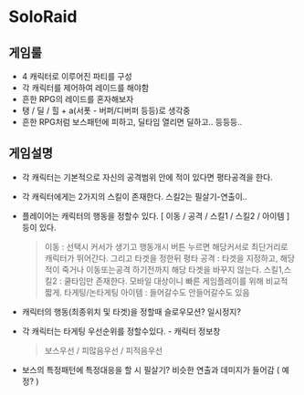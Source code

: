 # SoloRaid


## 게임룰
  - 4 캐릭터로 이루어진 파티를 구성
  - 각 캐릭터를 제어하여 레이드를 해야함
  - 흔한 RPG의 레이드를 혼자해보자
  - 탱 / 딜 / 힐 + a(서폿 - 버퍼/디버퍼 등등)로 생각중
  - 흔한 RPG처럼 보스패턴에 피하고, 딜타임 열리면 딜하고.. 등등등..
  
  
## 게임설명
  - 각 캐릭터는 기본적으로 자신의 공격범위 안에 적이 있다면 평타공격을 한다.
  - 각 캐릭터에게는 2가지의 스킬이 존재한다. 스킬2는 필살기-연출이..
  
  - 플레이어는 캐릭터의 행동을 정할수 있다. [ 이동 / 공격 / 스킬1 / 스킬2 / 아이템 ] 등이 있다.
      > 이동 : 선택시 커서가 생기고 행동개시 버튼 누르면 해당커서로 최단거리로 캐릭터가 뛰어간다. 그리고 타겟을 정한뒤 평타
      > 공격 : 타겟을 지정하고, 해당 적이 죽거나 이동또는공격 하기전까지 해당 타겟을 바꾸지 않는다.
      > 스킬1,스킬2 : 쿨타임만 존재한다. 모바일 대상이니 빠른 게임플레이를 위해 비교적 짧게. 타게팅/논타게팅
      > 아이템 : 들어갈수도 안들어갈수도 있음
  
  - 캐릭터의 행동(최종위치 및 타겟)을 정할때 슬로우모션? 일시정지?
  
  - 각 캐릭터는 타게팅 우선순위를 정할수있다. - 캐릭터 정보창
      > 보스우선 / 피많음우선 / 피적음우선 
   
  - 보스의 특정패턴에 특정대응을 할 시 필살기? 비슷한 연출과 데미지가 들어감 ( 예정? )
